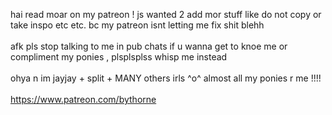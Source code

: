 hai read moar on my patreon ! js wanted 2 add mor stuff like do not copy or take inspo etc etc. bc my patreon isnt letting me fix shit blehh
<br></br>
afk pls stop talking to me in pub chats if u wanna get to knoe me or compliment my ponies , plsplsplss whisp me instead
<br></br>
ohya n im jayjay + split + MANY others irls ^o^ almost all my ponies r me !!!!
<br></br>
https://www.patreon.com/bythorne 
